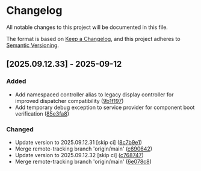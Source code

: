 # Changelog

All notable changes to this project will be documented in this file.

The format is based on [Keep a Changelog](https://keepachangelog.com/en/1.0.0/),
and this project adheres to [Semantic Versioning](https://semver.org/spec/v2.0.0.html).

## [2025.09.12.33] - 2025-09-12

### Added

* Add namespaced controller alias to legacy display controller for improved dispatcher compatibility ([9b1f197](https://github.com/N6REJ/bears_aichatbot/commit/9b1f197))
* Add temporary debug exception to service provider for component boot verification ([85e3fa8](https://github.com/N6REJ/bears_aichatbot/commit/85e3fa8))

### Changed

* Update version to 2025.09.12.31 [skip ci] ([8c7b9e1](https://github.com/N6REJ/bears_aichatbot/commit/8c7b9e1))
* Merge remote-tracking branch 'origin/main' ([c690642](https://github.com/N6REJ/bears_aichatbot/commit/c690642))
* Update version to 2025.09.12.32 [skip ci] ([c768747](https://github.com/N6REJ/bears_aichatbot/commit/c768747))
* Merge remote-tracking branch 'origin/main' ([6e078c8](https://github.com/N6REJ/bears_aichatbot/commit/6e078c8))

